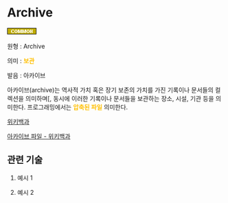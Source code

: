 # Archive
![Common](../2TAT1C/Label_Common.png)

원형 : Archive

의미  : <span style="color:#FFBF00; font-weight:bold;">보관</span>


발음 : 아카이브

아카이브(archive)는 역사적 가치 혹은 장기 보존의 가치를 가진 기록이나 문서들의 컬렉션을 의미하며[, 동시에 이러한 기록이나 문서들을 보관하는 장소, 시설, 기관 등을 의미한다.
프로그래밍에서는 <span style="color:#FFBF00; font-weight:bold;">압축된 파일</span> 의미한다.

[위키백과](https://ko.wikipedia.org/wiki/%EC%95%84%EC%B9%B4%EC%9D%B4%EB%B8%8C)

[아카이브 파일 - 위키백과](https://ko.wikipedia.org/wiki/%EC%95%95%EC%B6%95_%ED%8C%8C%EC%9D%BC)

## 관련 기술
1. 예시 1

2. 예시 2


